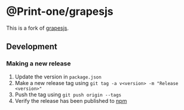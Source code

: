 # @Print-one/grapesjs

This is a fork of [grapesjs](https://github.com/GrapesJS/grapesjs).

## Development

### Making a new release

1. Update the version in `package.json`
2. Make a new release tag using `git tag -a v<version> -m "Release <version>"`
3. Push the tag using `git push origin --tags`
4. Verify the release has been published to [npm](https://www.npmjs.com/package/@print-one/grapesjs)
